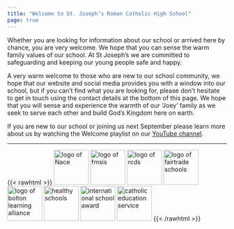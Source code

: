 ```yaml
---
title: "Welcome to St. Joseph’s Roman Catholic High School"
page: true
---
```

Whether you are looking for information about our school or arrived here by chance, you are very welcome. We hope that you can sense the warm family values of our school. At St Joseph’s we are committed to safeguarding and keeping our young people safe and happy.

A very warm welcome to those who are new to our school community, we hope that our website and social media provides you with a window into our school, but if you can’t find what you are looking for, please don’t hesitate to get in touch using the contact details at the bottom of this page. We hope that you will sense and experience the warmth of our ‘Joey’ family as we seek to serve each other and build God’s Kingdom here on earth.

If you are new to our school or joining us next September please learn more about us by watching the Welcome playlist on our [YouTube channel](https://youtube.com/playlist?list=PLX72CniOJaIT4mQw6siQHfiGr0Ru_ZfkZ).

---

{{< rawhtml >}}
<img style="width: 80px;" src="https://joeys-rchs.pages.dev/assets/home/nace.png" alt="logo of Nace" title="Nace">
<img style="width: 80px;" src="https://joeys-rchs.pages.dev/assets/home/fmsis.png" alt="logo of fmsis" title="The Financial Management Standard in Schools (FMSiS)">
<img style="width: 80px;" src="https://joeys-rchs.pages.dev/assets/home/diocese_of_salford.png" alt="logo of rcds" title="Roman Catholic Diocese of Salford">
<img style="width: 80px;" src="https://joeys-rchs.pages.dev/assets/home/fairtrade_school.png" title="Fairtrade Schools" alt="logo of fairtrade schools">
<img style="width: 80px;" src="https://joeys-rchs.pages.dev/assets/home/bolton_learning_alliance.png" title="Bolton Learning Alliance" alt="logo of bolton learning alliance">
<img style="width: 80px;" src="https://joeys-rchs.pages.dev/assets/home/healthy_schools.png" title="Healthy Schools" alt="healthy schools">
<img style="width: 80px;" src="https://joeys-rchs.pages.dev/assets/home/international_school_award.png" title="International School Award" alt="international school award">
<img style="width: 80px;" src="https://joeys-rchs.pages.dev/assets/home/catholic_education_service.png" title="Catholic Education Service" alt="catholic education service">
{{< /rawhtml >}}